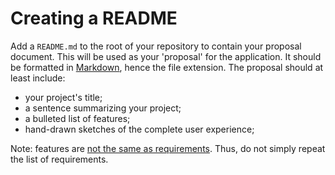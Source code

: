 # Creating a README

Add a `README.md` to the root of your repository to contain your proposal document. This will be used as your 'proposal' for the application. It should be formatted in [Markdown], hence the file extension. The proposal should at least include:

[Markdown]: http://daringfireball.net/projects/markdown/syntax

* your project's title;
* a sentence summarizing your project;
* a bulleted list of features;
* hand-drawn sketches of the complete user experience;

Note: features are [not the same as requirements](http://pmblog.accompa.com/2009/07/13/features-vs-requirements-requirements-management-basics/). Thus, do not simply repeat the list of requirements.
